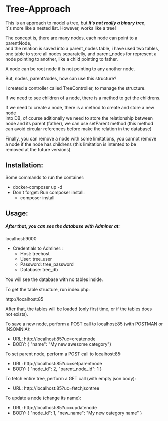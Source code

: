 # Tree-Approach  
  
This is an approach to model a tree, but ***it´s not really a binary tree***,   
it´s more like a nested list. However, works like a tree!  
  
The concept is, there are many nodes, each node can point to a parentNode,  
and the relation is saved into a parent_nodes table, i have used two tables,  
one table to store all nodes separatelly, and parent_nodes for represent a  
node pointing to another, like a child pointing to father.  

A node can be root node if is not pointing to any another node.  
  
But, nodes, parentNodes, how can use this structure?  
  
I created a controller called TreeController, to manage the structure.  
  
If we need to see children of a node, there is a method to get the childrens.  
  
If we need to create a node, there is a method to create and store a new node  
into DB, of course aditionally we need to store the relationship between  
 node and its parent (father), we can use setParent method (this method   
can avoid circular references before make the relation in the database)  

Finally, you can remove a node with some limitations, you cannot remove  
 a node if the node has childrens (this limitation is intented to be   
removed at the future versions)  
  
  
## Installation:

Some commands to run the container:  

+ docker-composer up -d
+ Don´t forget: Run composer install:
    + composer install

## Usage:  

##### After that, you can see the database with Adminer at:  

localhost:9000  

+ Credentials to Adminer::  
    + Host: treehost  
    + User: tree_user  
    + Password: tree_password  
    + Database: tree_db  
 
  
You will see the database with no tables inside.  

To get the table structure, run index.php:  
  
http://localhost:85  
  
After that, the tables will be loaded (only first time, or if the tables does  
not exists).  
  
To save a new node, perform a POST call to localhost:85 (with POSTMAN or INSOMNIA):    

+ URL: http://localhost:85?uc=createnode
+ BODY: { "name": "My new awesome category"}

To set parent node, perform a POST call to localhost:85:

+ URL: http://localhost:85?uc=setparentnode
+ BODY: { "node_id": 2, "parent_node_id": 1 }

To fetch entire tree, perform a GET call (with empty json body):

+ URL: http://localhost:85?uc=fetchjsontree

To update a node (change its name):

+ URL: http://localhost:85?uc=updatenode
+ BODY: { "node_id": 1, "new_name": "My new category name" }


